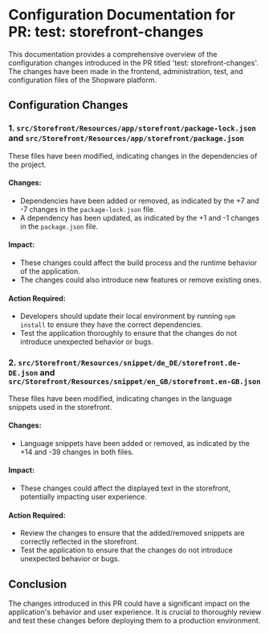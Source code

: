 # Configuration Documentation for PR: test: storefront-changes

This documentation provides a comprehensive overview of the configuration changes introduced in the PR titled 'test: storefront-changes'. The changes have been made in the frontend, administration, test, and configuration files of the Shopware platform.

## Configuration Changes

### 1. `src/Storefront/Resources/app/storefront/package-lock.json` and `src/Storefront/Resources/app/storefront/package.json`

These files have been modified, indicating changes in the dependencies of the project. 

#### Changes:

- Dependencies have been added or removed, as indicated by the +7 and -7 changes in the `package-lock.json` file.
- A dependency has been updated, as indicated by the +1 and -1 changes in the `package.json` file.

#### Impact:

- These changes could affect the build process and the runtime behavior of the application.
- The changes could also introduce new features or remove existing ones.

#### Action Required:

- Developers should update their local environment by running `npm install` to ensure they have the correct dependencies.
- Test the application thoroughly to ensure that the changes do not introduce unexpected behavior or bugs.

### 2. `src/Storefront/Resources/snippet/de_DE/storefront.de-DE.json` and `src/Storefront/Resources/snippet/en_GB/storefront.en-GB.json`

These files have been modified, indicating changes in the language snippets used in the storefront.

#### Changes:

- Language snippets have been added or removed, as indicated by the +14 and -39 changes in both files.

#### Impact:

- These changes could affect the displayed text in the storefront, potentially impacting user experience.

#### Action Required:

- Review the changes to ensure that the added/removed snippets are correctly reflected in the storefront.
- Test the application to ensure that the changes do not introduce unexpected behavior or bugs.

## Conclusion

The changes introduced in this PR could have a significant impact on the application's behavior and user experience. It is crucial to thoroughly review and test these changes before deploying them to a production environment.